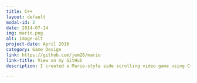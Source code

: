 ```yaml
---
title: C++
layout: default
modal-id: 2
date: 2014-07-14
img: mario.png
alt: image-alt
project-date: April 2016
category: Game Design
link: https://github.com/jem26/mario
link-title: View on my GitHub
description: I created a Mario-style side scrolling video game using C++ and the SDL graphics library. I worked in a group with three other members. The final game had detailed graphics, sound, responsive gameplay, and a high score tracker. 

---
```

